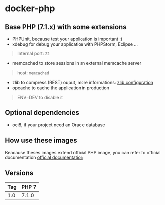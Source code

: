 # docker-php

## Base PHP (7.1.x) with some extensions

- PHPUnit, because test your application is important :)
- xdebug for debug your application with PHPStorm, Eclipse ...
> Internal port: `22`
- memcached to store sessions in an external memcache server
> host: `memcached`
- zlib to compress (REST) ouput, more informations: [zlib.configuration](http://php.net/manual/en/zlib.configuration.php#ini.zlib.output-compression)  
- opcache to cache the application in production
> ENV=DEV to disable it



## Optional dependencies

- oci8, if your project need an Oracle database

## How use these images
Beacause theses images extend official PHP image, you can refer to official documentation [official documentation](https://hub.docker.com/_/php/) 

## Versions
| Tag | PHP 7 
|-----|-------
| 1.0 | 7.1.0
